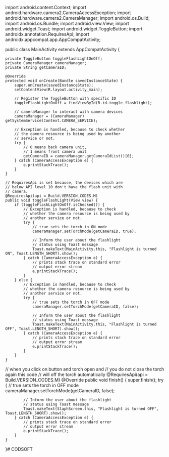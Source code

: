 import android.content.Context;
import android.hardware.camera2.CameraAccessException;
import android.hardware.camera2.CameraManager;
import android.os.Build;
import android.os.Bundle;
import android.view.View;
import android.widget.Toast;
import android.widget.ToggleButton;
import androidx.annotation.RequiresApi;
import androidx.appcompat.app.AppCompatActivity;
 
public class MainActivity extends AppCompatActivity {
 
    private ToggleButton toggleFlashLightOnOff;
    private CameraManager cameraManager;
    private String getCameraID;
 
    @Override
    protected void onCreate(Bundle savedInstanceState) {
        super.onCreate(savedInstanceState);
        setContentView(R.layout.activity_main);
 
        // Register the ToggleButton with specific ID
        toggleFlashLightOnOff = findViewById(R.id.toggle_flashlight);
 
        // cameraManager to interact with camera devices
        cameraManager = (CameraManager) getSystemService(Context.CAMERA_SERVICE);
 
        // Exception is handled, because to check whether
        // the camera resource is being used by another
        // service or not.
        try {
            // O means back camera unit,
            // 1 means front camera unit
            getCameraID = cameraManager.getCameraIdList()[0];
        } catch (CameraAccessException e) {
            e.printStackTrace();
        }
    }
 
    // RequiresApi is set because, the devices which are
    // below API level 10 don't have the flash unit with
    // camera.
    @RequiresApi(api = Build.VERSION_CODES.M)
    public void toggleFlashLight(View view) {
        if (toggleFlashLightOnOff.isChecked()) {
            // Exception is handled, because to check
            // whether the camera resource is being used by
            // another service or not.
            try {
                // true sets the torch in ON mode
                cameraManager.setTorchMode(getCameraID, true);
 
                // Inform the user about the flashlight
                // status using Toast message
                Toast.makeText(MainActivity.this, "Flashlight is turned ON", Toast.LENGTH_SHORT).show();
            } catch (CameraAccessException e) {
                // prints stack trace on standard error
                // output error stream
                e.printStackTrace();
            }
        } else {
            // Exception is handled, because to check
            // whether the camera resource is being used by
            // another service or not.
            try {
                // true sets the torch in OFF mode
                cameraManager.setTorchMode(getCameraID, false);
 
                // Inform the user about the flashlight
                // status using Toast message
                Toast.makeText(MainActivity.this, "Flashlight is turned OFF", Toast.LENGTH_SHORT).show();
            } catch (CameraAccessException e) {
                // prints stack trace on standard error
                // output error stream
                e.printStackTrace();
            }
        }
    }
  // when you click on button and torch open and 
  // you do not close the torch again this code 
  // will off the torch automatically
  @RequiresApi(api = Build.VERSION_CODES.M)
    @Override
    public void finish() {
        super.finish();
        try {
            // true sets the torch in OFF mode
            cameraManager.setTorchMode(getCameraID, false);
 
            // Inform the user about the flashlight
            // status using Toast message
            Toast.makeText(SlaphScreen.this, "Flashlight is turned OFF", Toast.LENGTH_SHORT).show();
        } catch (CameraAccessException e) {
            // prints stack trace on standard error
            // output error stream
            e.printStackTrace();
        }
    }
}# CODSOFT
